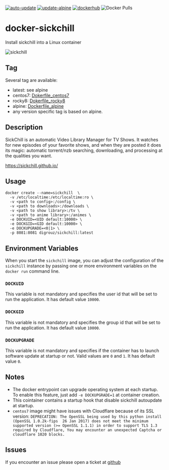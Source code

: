 [![auto-update](https://github.com/digrouz/docker-sickchill/actions/workflows/auto-update.yml/badge.svg)](https://github.com/digrouz/docker-sickchill/actions/workflows/auto-update.yml)
[![update-alpine](https://github.com/digrouz/docker-sickchill/actions/workflows/update-alpine.yml/badge.svg)](https://github.com/digrouz/docker-sickchill/actions/workflows/update-alpine.yml)
[![dockerhub](https://github.com/digrouz/docker-sickchill/actions/workflows/dockerhub.yml/badge.svg)](https://github.com/digrouz/docker-sickchill/actions/workflows/dockerhub.yml)
![Docker Pulls](https://img.shields.io/docker/pulls/digrouz/sickchill)

# docker-sickchill
Install sickchill into a Linux container

![sickchill](https://sickchill.github.io/images/logo.png)

## Tag
Several tag are available:
* latest: see alpine
* centos7: [Dokerfile_centos7](https://github.com/digrouz/docker-sickchill/blob/master/Dockerfile_centos7)
* rocky8: [Dokerfile_rocky8](https://github.com/digrouz/docker-sickchill/blob/master/Dockerfile_rocky8)
* alpine: [Dockerfile_alpine](https://github.com/digrouz/docker-sickchill/blob/master/Dockerfile_alpine)
* any version specific tag is based on alpine.

## Description

SickChill is an automatic Video Library Manager for TV Shows. It watches for new episodes of your favorite shows, and when they are posted it does its magic: automatic torrent/nzb searching, downloading, and processing at the qualities you want.

https://sickchill.github.io/

## Usage
    docker create --name=sickchill  \
      -v /etc/localtime:/etc/localtime:ro \ 
      -v <path to config>:/config \
      -v <path to downloads>:/downloads \ 
      -v <path to show library>:/tv \
      -v <path to anime library>:/animes \ 
      -e DOCKUID=<UID default:10000> \
      -e DOCKGID=<GID default:10000> \
      -e DOCKUPGRADE=<0|1> \
      -p 8081:8081 digrouz/sickchill:latest

## Environment Variables

When you start the `sickchill` image, you can adjust the configuration of the `sickchill` instance by passing one or more environment variables on the `docker run` command line.

### `DOCKUID`

This variable is not mandatory and specifies the user id that will be set to run the application. It has default value `10000`.

### `DOCKGID`

This variable is not mandatory and specifies the group id that will be set to run the application. It has default value `10000`.

### `DOCKUPGRADE`

This variable is not mandatory and specifies if the container has to launch software update at startup or not. Valid values are `0` and `1`. It has default value `0`.

## Notes

* The docker entrypoint can upgrade operating system at each startup. To enable this feature, just add `-e DOCKUPGRADE=1` at container creation.
* This cointainer contains a startup hook that disable sickchill autoupdate at startup.
* `centos7` image might have issues with Cloudflare because of its SSL version: `DEPRECATION: The OpenSSL being used by this python install (OpenSSL 1.0.2k-fips  26 Jan 2017) does not meet the minimum supported version (>= OpenSSL 1.1.1) in order to support TLS 1.3 required by Cloudflare, You may encounter an unexpected Captcha or cloudflare 1020 blocks.`

## Issues

If you encounter an issue please open a ticket at [github](https://github.com/digrouz/docker-sickchill/issues)
